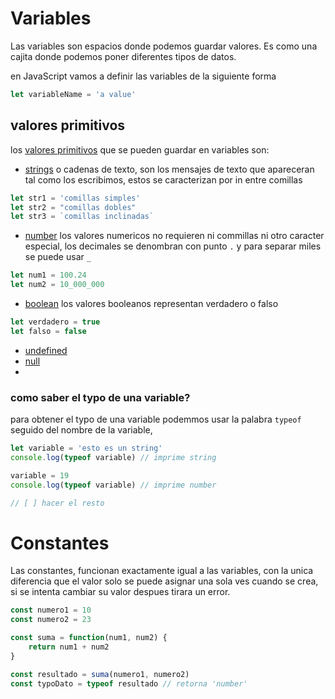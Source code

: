 # Variables

Las variables son espacios donde podemos guardar valores.
Es como una cajita donde podemos poner diferentes tipos de datos.

en JavaScript vamos a definir las variables de la siguiente forma
```js
let variableName = 'a value'
```

## valores primitivos
los [valores primitivos](https://developer.mozilla.org/en-US/docs/Web/JavaScript/Data_structures#primitive_values) que se pueden guardar en variables son:
- [strings]() o cadenas de texto, son los mensajes de texto que apareceran tal como los escribimos, estos se caracterizan por in entre comillas 

```js
let str1 = 'comillas simples'
let str2 = "comillas dobles"
let str3 = `comillas inclinadas`
```
- [number]() los valores numericos no requieren ni commillas ni otro caracter especial, los decimales se denombran con punto `.` y para separar miles se puede usar `_`
```js
let num1 = 100.24
let num2 = 10_000_000
```
- [boolean]() los valores booleanos representan verdadero o falso
```js
let verdadero = true
let falso = false
```
- [undefined]()
- [null]()
- []()


### como saber el typo de una variable?
para obtener el typo de una variable podemmos usar la palabra `typeof` seguido del nombre de la variable,
```js
let variable = 'esto es un string'
console.log(typeof variable) // imprime string

variable = 19
console.log(typeof variable) // imprime number

// [ ] hacer el resto

``` 

# Constantes
Las constantes, funcionan exactamente igual a las variables, con la unica diferencia que el valor solo se puede asignar una sola ves cuando se crea, si se intenta cambiar su valor despues tirara un error.
```js
const numero1 = 10
const numero2 = 23

const suma = function(num1, num2) { 
    return num1 + num2
}

const resultado = suma(numero1, numero2)
const typoDato = typeof resultado // retorna 'number'

```